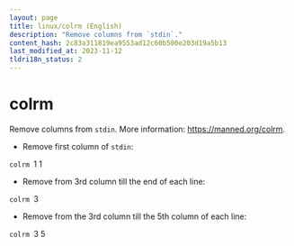 ```yaml
---
layout: page
title: linux/colrm (English)
description: "Remove columns from `stdin`."
content_hash: 2c83a311819ea9553ad12c60b500e203d19a5b13
last_modified_at: 2023-11-12
tldri18n_status: 2
---
```

# colrm

Remove columns from `stdin`.
More information: <https://manned.org/colrm>.

- Remove first column of `stdin`:

`colrm `<span class="tldr-var badge badge-pill bg-dark-lm bg-white-dm text-white-lm text-dark-dm font-weight-bold">1 1</span>

- Remove from 3rd column till the end of each line:

`colrm `<span class="tldr-var badge badge-pill bg-dark-lm bg-white-dm text-white-lm text-dark-dm font-weight-bold">3</span>

- Remove from the 3rd column till the 5th column of each line:

`colrm `<span class="tldr-var badge badge-pill bg-dark-lm bg-white-dm text-white-lm text-dark-dm font-weight-bold">3 5</span>
